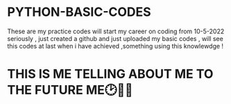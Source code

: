 # PYTHON-BASIC-CODES
These are my practice codes will start my career on coding from 10-5-2022 seriously ,
just created a github and just uploaded my basic codes , will see this codes at last 
when i have achieved ,something using this knowlewdge ! 
# THIS IS ME TELLING ABOUT ME TO THE FUTURE ME🕑💜🤍
